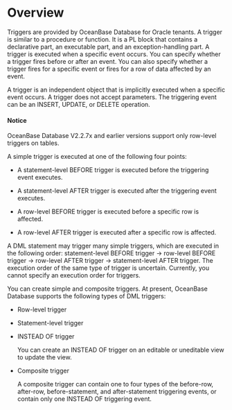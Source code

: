 # Overview

Triggers are provided by OceanBase Database for Oracle tenants. A trigger is similar to a procedure or function. It is a PL block that contains a declarative part, an executable part, and an exception-handling part. A trigger is executed when a specific event occurs. You can specify whether a trigger fires before or after an event. You can also specify whether a trigger fires for a specific event or fires for a row of data affected by an event.

A trigger is an independent object that is implicitly executed when a specific event occurs. A trigger does not accept parameters. The triggering event can be an INSERT, UPDATE, or DELETE operation.

<main id="notice" type='notice'>
<h4>Notice</h4>
<p>OceanBase Database V2.2.7x and earlier versions support only row-level triggers on tables. </p>
</main>

A simple trigger is executed at one of the following four points:

* A statement-level BEFORE trigger is executed before the triggering event executes.

* A statement-level AFTER trigger is executed after the triggering event executes.

* A row-level BEFORE trigger is executed before a specific row is affected.

* A row-level AFTER trigger is executed after a specific row is affected.

A DML statement may trigger many simple triggers, which are executed in the following order: statement-level BEFORE trigger -> row-level BEFORE trigger -> row-level AFTER trigger -> statement-level AFTER trigger. The execution order of the same type of trigger is uncertain. Currently, you cannot specify an execution order for triggers.

You can create simple and composite triggers. At present, OceanBase Database supports the following types of DML triggers:

* Row-level trigger

* Statement-level trigger

* INSTEAD OF trigger

   You can create an INSTEAD OF trigger on an editable or uneditable view to update the view.

* Composite trigger

   A composite trigger can contain one to four types of the before-row, after-row, before-statement, and after-statement triggering events, or contain only one INSTEAD OF triggering event.
